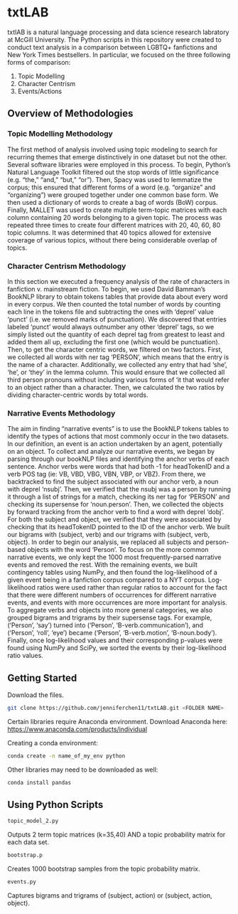 # txtLAB
txtlAB is a natural language processing and data science research labratory at McGill University. The Python scripts in this repository were created to conduct text analysis in a comparison between LGBTQ+ fanfictions and New York Times bestsellers. In particular, we focused on the three following forms of comparison:
1. Topic Modelling
2. Character Centrism
3. Events/Actions

## Overview of Methodologies
### Topic Modelling Methodology
The first method of analysis involved using topic modeling to search for recurring themes that emerge distinctively in one dataset but not the other. Several software libraries were employed in this process. To begin, Python’s Natural Language Toolkit filtered out the stop words of little significance (e.g. “the,” “and,” “but,” “or”). Then, Spacy was used to lemmatize the corpus; this ensured that different forms of a word (e.g. “organize” and “organizing”) were grouped together under one common base form. We then used a dictionary of words to create a bag of words (BoW) corpus. Finally, MALLET was used to create multiple term-topic matrices with each column containing 20 words belonging to a given topic. The process was repeated three times to create four different matrices with 20, 40, 60, 80 topic columns. It was determined that 40 topics allowed for extensive coverage of various topics, without there being considerable overlap of topics.

### Character Centrism Methodology
In this section we executed a frequency analysis of the rate of characters in fanfiction v. mainstream fiction. To begin, we used David Bamman’s  BookNLP library to obtain tokens tables that provide data about every word in every corpus. We then counted the total number of words by counting each line in the tokens file and subtracting the ones with ‘deprel’ value ‘punct’ (i.e. we removed marks of punctuation). We discovered that entries labeled ‘punct’ would always outnumber any other ‘deprel’ tags, so we simply listed out the quantity of each deprel tag from greatest to least and added them all up, excluding the first one (which would be punctuation). Then, to get the character centric words, we filtered on two factors. First, we collected all words with ner tag ‘PERSON’, which means that the entry is the name of a character. Additionally, we collected any entry that had ‘she’, ‘he’, or ‘they’ in the lemma column. This would ensure that we collected all third person pronouns without including various forms of ‘it that would refer to an object rather than a character. Then, we calculated the two ratios by dividing character-centric words by total words.

### Narrative Events Methodology
The aim in finding “narrative events” is to use the BookNLP tokens tables to identify the types of actions that most commonly occur in the two datasets. In our definition, an event is an action undertaken by an agent, potentially on an object. To collect and analyze our narrative events, we began by parsing through our bookNLP files and identifying the anchor verbs of each sentence. Anchor verbs were words that had both -1 for headTokenID and a verb POS tag (ie: VB, VBD, VBG, VBN, VBP, or VBZ). From there, we backtracked to find the subject associated with our anchor verb, a noun with deprel ‘nsubj’. Then, we verified that the nsubj was a person by running it through a list of strings for a match, checking its ner tag for ‘PERSON’ and checking its supersense for ‘noun.person’. Then, we collected the objects by forward tracking from the anchor verb to find a word with deprel ‘dobj’. For both the subject and object, we verified that they were associated by checking that its headTokenID pointed to the ID of the anchor verb. We built our bigrams with (subject, verb) and our trigrams with (subject, verb, object). 
In order to begin our analysis, we replaced all subjects and person-based objects with the word ‘Person’. To focus on the more common narrative events, we only kept the 1000 most frequently-parsed narrative events and removed the rest. With the remaining events, we built contingency tables using NumPy, and then found the log-likelihood of a given event being in a fanfiction corpus compared to a NYT corpus. Log-likelihood ratios were used rather than regular ratios to account for the fact that there were different numbers of occurrences for different narrative events, and events with more occurrences are more important for analysis. To aggregate verbs and objects into more general categories, we also grouped bigrams and trigrams by their supersense tags. For example, (‘Person’, ‘say’) turned into (‘Person’, ‘B-verb.communication’), and (‘Person’, ‘roll’, ‘eye’) became (‘Person’, ‘B-verb.motion’, ‘B-noun.body’). Finally, once log-likelihood values and their corresponding p-values were found using NumPy and SciPy, we sorted the events by their log-likelihood ratio values. 

## Getting Started

Download the files.

```bash
git clone https://github.com/jenniferchen11/txtLAB.git <FOLDER NAME>
```
Certain libraries require Anaconda environment.
Download Anaconda here: https://www.anaconda.com/products/individual

Creating a conda environment:

```bash
conda create -n name_of_my_env python
```
Other libraries may need to be downloaded as well:

```bash
conda install pandas
```

## Using Python Scripts

```bash
topic_model_2.py
```
Outputs 2 term topic matrices (k=35,40) AND a topic probability matrix for each data set.

```bash
bootstrap.p
```
Creates 1000 bootstrap samples from the topic probability matrix.

```bash
events.py
```
Captures bigrams and trigrams of (subject, action) or (subject, action, object).


